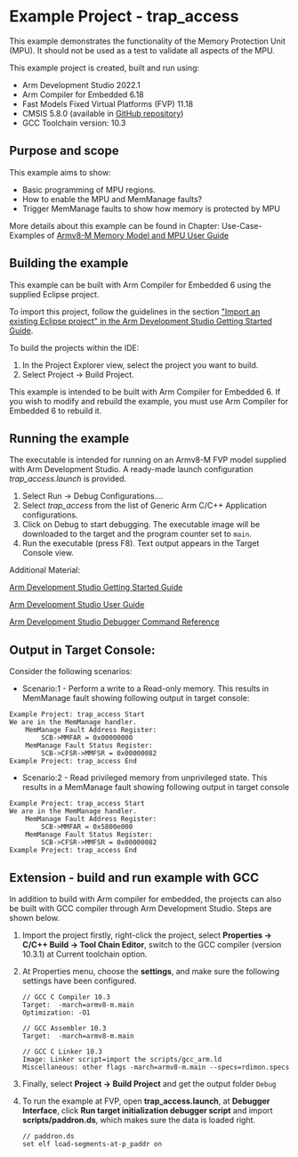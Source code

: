 # Example Project - trap_access

This example demonstrates the functionality of the Memory Protection Unit (MPU). It should not be used as a test to validate all aspects of the MPU.

This example project is created, built and run using:

- Arm Development Studio 2022.1
- Arm Compiler for Embedded 6.18
- Fast Models Fixed Virtual Platforms (FVP) 11.18
- CMSIS 5.8.0 (available in [GitHub repository](https://github.com/ARM-software/CMSIS_5))
- GCC Toolchain version: 10.3

## Purpose and scope

This example aims to show:

- Basic programming of MPU regions.
- How to enable the MPU and MemManage faults?
- Trigger MemManage faults to show how memory is protected by MPU

More details about this example can be found in Chapter: Use-Case-Examples of [Armv8-M Memory Model and MPU User Guide](https://developer.arm.com/documentation/107565/latest/)

## Building the example

This example can be built with Arm Compiler for Embedded 6 using the supplied Eclipse project.

To import this project, follow the guidelines in the section ["Import an existing Eclipse project" in the Arm Development Studio Getting Started Guide](https://developer.arm.com/documentation/101469/2022-1/Projects-and-examples-in-Arm-Development-Studio/Importing-and-exporting-projects/Import-an-existing-Eclipse-project?lang=en). 

To build the projects within the IDE:

1. In the Project Explorer view, select the project you want to build.
2. Select Project → Build Project.

This example is intended to be built with Arm Compiler for Embedded 6. If you wish to modify and rebuild the example, you must use Arm Compiler for Embedded 6 to rebuild it.


## Running the example

The executable is intended for running on an Armv8-M FVP model supplied with Arm Development Studio. A ready-made launch configuration *trap_access.launch* is provided.

1. Select Run → Debug Configurations....
2. Select *trap_access* from the list of Generic Arm C/C++ Application configurations.
3. Click on Debug to start debugging. The executable image will be downloaded to the target and the program counter set to `main`.
4. Run the executable (press F8). Text output appears in the Target Console view.

Additional Material:

[Arm Development Studio Getting Started Guide](https://developer.arm.com/documentation/101469)

[Arm Development Studio User Guide](https://developer.arm.com/documentation/101470)

[Arm Development Studio Debugger Command Reference](https://developer.arm.com/documentation/101471)

## Output in Target Console:

Consider the following scenarios:

- Scenario:1 - Perform a write to a Read-only memory. This results in MemManage fault showing following output in target console:

```
Example Project: trap_access Start
We are in the MemManage handler. 
    MemManage Fault Address Register: 
        SCB->MMFAR = 0x00000000
    MemManage Fault Status Register: 
        SCB->CFSR->MMFSR = 0x00000082
Example Project: trap_access End
```

- Scenario:2 - Read privileged memory from unprivileged state. This results in a  MemManage fault showing following output in target console

```
Example Project: trap_access Start
We are in the MemManage handler. 
    MemManage Fault Address Register: 
        SCB->MMFAR = 0x5800e000
    MemManage Fault Status Register: 
        SCB->CFSR->MMFSR = 0x00000082
Example Project: trap_access End 
```

## Extension - build and run example with GCC 

In addition to build with Arm compiler for embedded, the projects can also be built with GCC compiler through Arm Development Studio. Steps are shown below.

1. Import the project firstly, right-click the project, select **Properties -> C/C++ Build -> Tool Chain Editor**, switch to the GCC compiler (version 10.3.1) at Current toolchain option. 

2. At Properties menu, choose the **settings**, and make sure the following settings have been configured.
   ```
   // GCC C Compiler 10.3
   Target:  -march=armv8-m.main 
   Optimization: -O1

   // GCC Assembler 10.3
   Target:  -march=armv8-m.main 

   // GCC C Linker 10.3
   Image: Linker script=import the scripts/gcc_arm.ld
   Miscellaneous: other flags -march=armv8-m.main --specs=rdimon.specs 
   ```

3. Finally, select **Project → Build Project** and get the output folder `Debug`

4. To run the example at FVP, open **trap_access.launch**, at **Debugger Interface**, click **Run target initialization debugger script** and import **scripts/paddron.ds**, which makes sure the data is loaded right. 
   ```
   // paddron.ds
   set elf load-segments-at-p_paddr on
   ```
